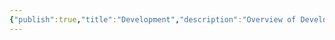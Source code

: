 ```yaml
---
{"publish":true,"title":"Development","description":"Overview of Development Essays Tag.","created":"2025-03-12T02:31:32.212+01:00","modified":"2025-03-12T02:34:05.644+01:00","cssclasses":"mado-heading"}
---
```


